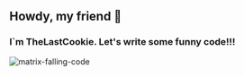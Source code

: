 ## Howdy, my friend 👋
### I`m TheLastCookie. Let's write some funny code!!!

![matrix-falling-code](https://github.com/user-attachments/assets/6f142354-54bf-445b-98af-bccab2cb0883)


<!--
**TheLastCookie-404/TheLastCookie-404** is a ✨ _special_ ✨ repository because its `README.md` (this file) appears on your GitHub profile.

Here are some ideas to get you started:

- 🔭 I’m currently working on ...
- 🌱 I’m currently learning ...
- 👯 I’m looking to collaborate on ...
- 🤔 I’m looking for help with ...
- 💬 Ask me about ...
- 📫 How to reach me: ...
- 😄 Pronouns: ...
- ⚡ Fun fact: ...
-->
